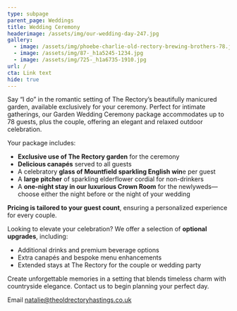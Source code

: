 ```yaml
---
type: subpage
parent_page: Weddings
title: Wedding Ceremony
headerimage: /assets/img/our-wedding-day-247.jpg
gallery:
  - image: /assets/img/phoebe-charlie-old-rectory-brewing-brothers-78.jpg
  - image: /assets/img/87-_h1a5245-1234.jpg
  - image: /assets/img/725-_h1a6735-1910.jpg
url: /
cta: Link text
hide: true
---
```

Say “I do” in the romantic setting of The Rectory’s beautifully manicured garden, available exclusively for your ceremony. Perfect for intimate gatherings, our Garden Wedding Ceremony package accommodates up to 78 guests, plus the couple, offering an elegant and relaxed outdoor celebration.

Your package includes:

* **Exclusive use of The Rectory garden** for the ceremony
* **Delicious canapés** served to all guests
* A celebratory **glass of Mountfield sparkling English win**e per guest
* A **large pitcher** of sparkling elderflower cordial for non-drinkers
* A **one-night stay in our luxurious Crown Room** for the newlyweds—choose either the night before or the night of your wedding

**Pricing is tailored to your guest count**, ensuring a personalized experience for every couple.

Looking to elevate your celebration? We offer a selection of **optional upgrades**, including:

* Additional drinks and premium beverage options
* Extra canapés and bespoke menu enhancements
* Extended stays at The Rectory for the couple or wedding party

Create unforgettable memories in a setting that blends timeless charm with countryside elegance. Contact us to begin planning your perfect day.

Email natalie@theoldrectoryhastings.co.uk
